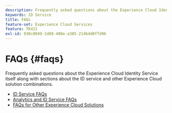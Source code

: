 ```yaml
---
description: Frequently asked questions about the Experience Cloud Identity Service itself along with sections about the ID service and other Experience Cloud solution combinations.
keywords: ID Service
title: FAQs
feature-set: Experience Cloud Services
feature: TK421
exl-id: 930c0849-1d88-408e-a385-214b4d0ffd96
---
```

# FAQs {#faqs}

Frequently asked questions about the Experience Cloud Identity Service itself along with sections about the ID service and other Experience Cloud solution combinations.

* [ID Service FAQs](faq.md)
* [Analytics and ID Service FAQs](analytics-faq.md)
* [FAQs for Other Experience Cloud Solutions](other-faq.md)
